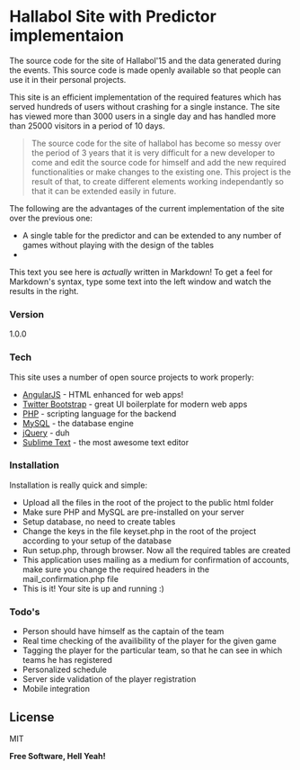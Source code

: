 # Hallabol Site with Predictor implementaion

The source code for the site of Hallabol'15 and the data generated during the events. This source code is made openly available so that people can use it in their personal projects.

This site is an efficient implementation of the required features which has served hundreds of users without crashing for a single instance. The site has viewed more than 3000 users in a single day and has handled more than 25000 visitors in a period of 10 days.

> The source code for the site of hallabol has become so messy over the period of 3 years that it is very difficult for a new developer to come and edit the source code for himself and add the new required functionalities or make changes to the existing one. This project is the result of that, to create different elements working independantly so that it can be extended easily in future.

The following are the advantages of the current implementation of the site over the previous one:
* A single table for the predictor and can be extended to any number of games without playing with the design of the tables
* 

This text you see here is *actually* written in Markdown! To get a feel for Markdown's syntax, type some text into the left window and watch the results in the right.

### Version
1.0.0

### Tech

This site uses a number of open source projects to work properly:

* [AngularJS] - HTML enhanced for web apps!
* [Twitter Bootstrap] - great UI boilerplate for modern web apps
* [PHP] - scripting language for the backend
* [MySQL] - the database engine
* [jQuery] - duh
* [Sublime Text] - the most awesome text editor

### Installation

Installation is really quick and simple:
* Upload all the files in the root of the project to the public html folder
* Make sure PHP and MySQL are pre-installed on your server
* Setup database, no need to create tables
* Change the keys in the file keyset.php in the root of the project according to your setup of the database
* Run setup.php, through browser. Now all the required tables are created
* This application uses mailing as a medium for confirmation of accounts, make sure you change the required headers in the mail_confirmation.php file
* This is it! Your site is up and running :)

### Todo's

 - Person should have himself as the captain of the team
 - Real time checking of the availibility of the player for the given game
 - Tagging the player for the particular team, so that he can see in which teams he has registered
 - Personalized schedule
 - Server side validation of the player registration
 - Mobile integration

License
----

MIT


**Free Software, Hell Yeah!**

[Twitter Bootstrap]:http://twitter.github.com/bootstrap/
[jQuery]:http://jquery.com
[AngularJS]:http://angularjs.org
[PHP]:http://php.net/
[MySQL]:https://www.mysql.com/
[Sublime Text]:http://www.sublimetext.com/
